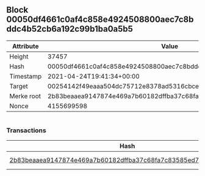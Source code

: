 ## Block 00050df4661c0af4c858e4924508800aec7c8bddc4b52cb6a192c99b1ba0a5b5

Attribute | Value
--- | ---
Height | 37457
Hash | 00050df4661c0af4c858e4924508800aec7c8bddc4b52cb6a192c99b1ba0a5b5
Timestamp | 2021-04-24T19:41:34+00:00
Target | 00254142f49eaaa504dc75712e8378ad5316cbcead634704b3734b6271167cc4
Merke root | 2b83beaaea9147874e469a7b60182dffba37c68fa7c83585ed73ffa591de1b32
Nonce | 4155699598

```

```

### Transactions

Hash | Amount
--- | ---
[2b83beaaea9147874e469a7b60182dffba37c68fa7c83585ed73ffa591de1b32](2b83beaaea9147874e469a7b60182dffba37c68fa7c83585ed73ffa591de1b32.md) | 10.00000000 SKEPTI 
